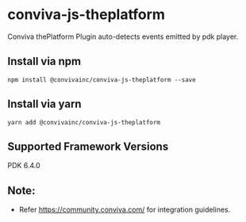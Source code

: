 # conviva-js-theplatform
Conviva thePlatform Plugin auto-detects events emitted by pdk player.

## Install via npm 

```
npm install @convivainc/conviva-js-theplatform --save
```

## Install via yarn 

```
yarn add @convivainc/conviva-js-theplatform
```

## Supported Framework Versions
PDK 6.4.0

## Note:
* Refer https://community.conviva.com/ for integration guidelines.
